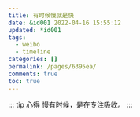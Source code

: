 ```yaml
---
title: 有时候慢就是快
date: &id001 2022-04-16 15:55:12
updated: *id001
tags:
  - weibo
  - timeline
categories: []
permalink: /pages/6395ea/
comments: true
toc: true
---
```

::: tip 心得
慢有时候，是在专注吸收。
:::